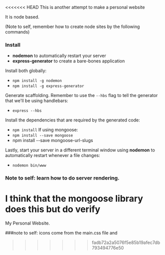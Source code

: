 <<<<<<< HEAD
This is another attempt to make a personal website

It is node based.

(Note to self, remember how to create node sites by the following commands)

### Install

* __nodemon__ to automatically restart your server
* __express-generator__ to create a bare-bones application

Install both globally:

* <code>npm install -g nodemon</code>
* <code>npm install -g express-generator</code>

Generate scaffolding. Remember to use the <code>--hbs</code> flag to tell the generator that we'll be using handlebars:

* <code>express --hbs</code>

Install the dependencies that are required by the generated code:

* <code>npm install</code>
If using mongoose:
* <code>npm install --save mongoose</code>
* <code></code>npm install --save mongoose-url-slugs</code>

Lastly, start your server in a different terminal window using __nodemon__ to automatically restart whenever a file changes:

* <code>nodemon bin/www</code>

### Note to self: learn how to do server rendering.
I think that the mongoose library does this but do verify
=======
My Personal Website.

###note to self: icons
come from the main.css file and 
>>>>>>> fadb72a2a5076f5e85b19afec7db793494776e50
